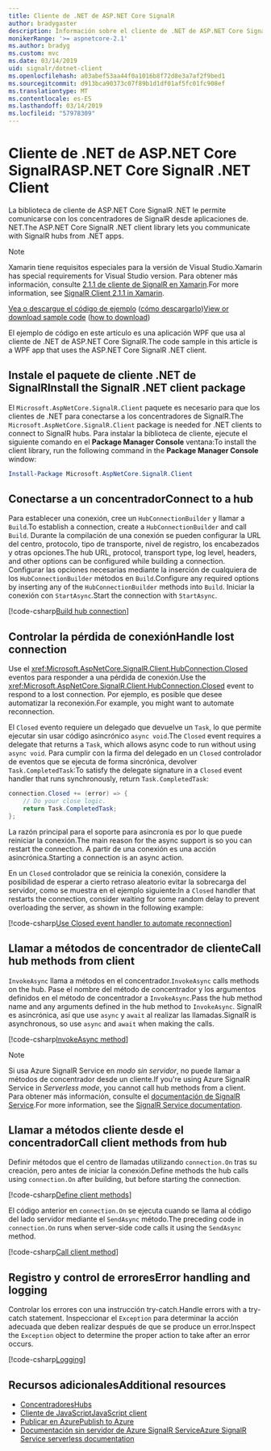 ```yaml
---
title: Cliente de .NET de ASP.NET Core SignalR
author: bradygaster
description: Información sobre el cliente de .NET de ASP.NET Core SignalR
monikerRange: '>= aspnetcore-2.1'
ms.author: bradyg
ms.custom: mvc
ms.date: 03/14/2019
uid: signalr/dotnet-client
ms.openlocfilehash: a03abef53aa44f0a1016b8f72d8e3a7af2f9bed1
ms.sourcegitcommit: d913bca90373c07f89b1d1df01af5fc01fc908ef
ms.translationtype: MT
ms.contentlocale: es-ES
ms.lasthandoff: 03/14/2019
ms.locfileid: "57978309"
---
```

# <a name="aspnet-core-signalr-net-client"></a><span data-ttu-id="1cf2e-103">Cliente de .NET de ASP.NET Core SignalR</span><span class="sxs-lookup"><span data-stu-id="1cf2e-103">ASP.NET Core SignalR .NET Client</span></span>

<span data-ttu-id="1cf2e-104">La biblioteca de cliente de ASP.NET Core SignalR .NET le permite comunicarse con los concentradores de SignalR desde aplicaciones de. NET.</span><span class="sxs-lookup"><span data-stu-id="1cf2e-104">The ASP.NET Core SignalR .NET client library lets you communicate with SignalR hubs from .NET apps.</span></span>

> [!NOTE]
> <span data-ttu-id="1cf2e-105">Xamarin tiene requisitos especiales para la versión de Visual Studio.</span><span class="sxs-lookup"><span data-stu-id="1cf2e-105">Xamarin has special requirements for Visual Studio version.</span></span> <span data-ttu-id="1cf2e-106">Para obtener más información, consulte [2.1.1 de cliente de SignalR en Xamarin](https://github.com/aspnet/Announcements/issues/305).</span><span class="sxs-lookup"><span data-stu-id="1cf2e-106">For more information, see [SignalR Client 2.1.1 in Xamarin](https://github.com/aspnet/Announcements/issues/305).</span></span>

<span data-ttu-id="1cf2e-107">[Vea o descargue el código de ejemplo](https://github.com/aspnet/Docs/tree/master/aspnetcore/signalr/dotnet-client/sample) ([cómo descargarlo](xref:index#how-to-download-a-sample))</span><span class="sxs-lookup"><span data-stu-id="1cf2e-107">[View or download sample code](https://github.com/aspnet/Docs/tree/master/aspnetcore/signalr/dotnet-client/sample) ([how to download](xref:index#how-to-download-a-sample))</span></span>

<span data-ttu-id="1cf2e-108">El ejemplo de código en este artículo es una aplicación WPF que usa al cliente de .NET de ASP.NET Core SignalR.</span><span class="sxs-lookup"><span data-stu-id="1cf2e-108">The code sample in this article is a WPF app that uses the ASP.NET Core SignalR .NET client.</span></span>

## <a name="install-the-signalr-net-client-package"></a><span data-ttu-id="1cf2e-109">Instale el paquete de cliente .NET de SignalR</span><span class="sxs-lookup"><span data-stu-id="1cf2e-109">Install the SignalR .NET client package</span></span>

<span data-ttu-id="1cf2e-110">El `Microsoft.AspNetCore.SignalR.Client` paquete es necesario para que los clientes de .NET para conectarse a los concentradores de SignalR.</span><span class="sxs-lookup"><span data-stu-id="1cf2e-110">The `Microsoft.AspNetCore.SignalR.Client` package is needed for .NET clients to connect to SignalR hubs.</span></span> <span data-ttu-id="1cf2e-111">Para instalar la biblioteca de cliente, ejecute el siguiente comando en el **Package Manager Console** ventana:</span><span class="sxs-lookup"><span data-stu-id="1cf2e-111">To install the client library, run the following command in the **Package Manager Console** window:</span></span>

```powershell
Install-Package Microsoft.AspNetCore.SignalR.Client
```

## <a name="connect-to-a-hub"></a><span data-ttu-id="1cf2e-112">Conectarse a un concentrador</span><span class="sxs-lookup"><span data-stu-id="1cf2e-112">Connect to a hub</span></span>

<span data-ttu-id="1cf2e-113">Para establecer una conexión, cree un `HubConnectionBuilder` y llamar a `Build`.</span><span class="sxs-lookup"><span data-stu-id="1cf2e-113">To establish a connection, create a `HubConnectionBuilder` and call `Build`.</span></span> <span data-ttu-id="1cf2e-114">Durante la compilación de una conexión se pueden configurar la URL del centro, protocolo, tipo de transporte, nivel de registro, los encabezados y otras opciones.</span><span class="sxs-lookup"><span data-stu-id="1cf2e-114">The hub URL, protocol, transport type, log level, headers, and other options can be configured while building a connection.</span></span> <span data-ttu-id="1cf2e-115">Configurar las opciones necesarias mediante la inserción de cualquiera de los `HubConnectionBuilder` métodos en `Build`.</span><span class="sxs-lookup"><span data-stu-id="1cf2e-115">Configure any required options by inserting any of the `HubConnectionBuilder` methods into `Build`.</span></span> <span data-ttu-id="1cf2e-116">Iniciar la conexión con `StartAsync`.</span><span class="sxs-lookup"><span data-stu-id="1cf2e-116">Start the connection with `StartAsync`.</span></span>

[!code-csharp[Build hub connection](dotnet-client/sample/signalrchatclient/MainWindow.xaml.cs?name=snippet_MainWindowClass&highlight=15-17,39)]

## <a name="handle-lost-connection"></a><span data-ttu-id="1cf2e-117">Controlar la pérdida de conexión</span><span class="sxs-lookup"><span data-stu-id="1cf2e-117">Handle lost connection</span></span>

<span data-ttu-id="1cf2e-118">Use el <xref:Microsoft.AspNetCore.SignalR.Client.HubConnection.Closed> eventos para responder a una pérdida de conexión.</span><span class="sxs-lookup"><span data-stu-id="1cf2e-118">Use the <xref:Microsoft.AspNetCore.SignalR.Client.HubConnection.Closed> event to respond to a lost connection.</span></span> <span data-ttu-id="1cf2e-119">Por ejemplo, es posible que desee automatizar la reconexión.</span><span class="sxs-lookup"><span data-stu-id="1cf2e-119">For example, you might want to automate reconnection.</span></span>

<span data-ttu-id="1cf2e-120">El `Closed` evento requiere un delegado que devuelve un `Task`, lo que permite ejecutar sin usar código asincrónico `async void`.</span><span class="sxs-lookup"><span data-stu-id="1cf2e-120">The `Closed` event requires a delegate that returns a `Task`, which allows async code to run without using `async void`.</span></span> <span data-ttu-id="1cf2e-121">Para cumplir con la firma del delegado en un `Closed` controlador de eventos que se ejecuta de forma sincrónica, devolver `Task.CompletedTask`:</span><span class="sxs-lookup"><span data-stu-id="1cf2e-121">To satisfy the delegate signature in a `Closed` event handler that runs synchronously, return `Task.CompletedTask`:</span></span>

```csharp
connection.Closed += (error) => {
    // Do your close logic.
    return Task.CompletedTask;
};
```

<span data-ttu-id="1cf2e-122">La razón principal para el soporte para asincronía es por lo que puede reiniciar la conexión.</span><span class="sxs-lookup"><span data-stu-id="1cf2e-122">The main reason for the async support is so you can restart the connection.</span></span> <span data-ttu-id="1cf2e-123">A partir de una conexión es una acción asincrónica.</span><span class="sxs-lookup"><span data-stu-id="1cf2e-123">Starting a connection is an async action.</span></span>

<span data-ttu-id="1cf2e-124">En un `Closed` controlador que se reinicia la conexión, considere la posibilidad de esperar a cierto retraso aleatorio evitar la sobrecarga del servidor, como se muestra en el ejemplo siguiente:</span><span class="sxs-lookup"><span data-stu-id="1cf2e-124">In a `Closed` handler that restarts the connection, consider waiting for some random delay to prevent overloading the server, as shown in the following example:</span></span>

[!code-csharp[Use Closed event handler to automate reconnection](dotnet-client/sample/signalrchatclient/MainWindow.xaml.cs?name=snippet_ClosedRestart)]

## <a name="call-hub-methods-from-client"></a><span data-ttu-id="1cf2e-125">Llamar a métodos de concentrador de cliente</span><span class="sxs-lookup"><span data-stu-id="1cf2e-125">Call hub methods from client</span></span>

<span data-ttu-id="1cf2e-126">`InvokeAsync` llama a métodos en el concentrador.</span><span class="sxs-lookup"><span data-stu-id="1cf2e-126">`InvokeAsync` calls methods on the hub.</span></span> <span data-ttu-id="1cf2e-127">Pase el nombre del método de concentrador y los argumentos definidos en el método de concentrador a `InvokeAsync`.</span><span class="sxs-lookup"><span data-stu-id="1cf2e-127">Pass the hub method name and any arguments defined in the hub method to `InvokeAsync`.</span></span> <span data-ttu-id="1cf2e-128">SignalR es asincrónica, así que use `async` y `await` al realizar las llamadas.</span><span class="sxs-lookup"><span data-stu-id="1cf2e-128">SignalR is asynchronous, so use `async` and `await` when making the calls.</span></span>

[!code-csharp[InvokeAsync method](dotnet-client/sample/signalrchatclient/MainWindow.xaml.cs?name=snippet_InvokeAsync)]

> [!NOTE]
> <span data-ttu-id="1cf2e-129">Si usa Azure SignalR Service en *modo sin servidor*, no puede llamar a métodos de concentrador desde un cliente.</span><span class="sxs-lookup"><span data-stu-id="1cf2e-129">If you're using Azure SignalR Service in *Serverless mode*, you cannot call hub methods from a client.</span></span> <span data-ttu-id="1cf2e-130">Para obtener más información, consulte el [documentación de SignalR Service](/azure/azure-signalr/signalr-concept-serverless-development-config).</span><span class="sxs-lookup"><span data-stu-id="1cf2e-130">For more information, see the [SignalR Service documentation](/azure/azure-signalr/signalr-concept-serverless-development-config).</span></span>

## <a name="call-client-methods-from-hub"></a><span data-ttu-id="1cf2e-131">Llamar a métodos cliente desde el concentrador</span><span class="sxs-lookup"><span data-stu-id="1cf2e-131">Call client methods from hub</span></span>

<span data-ttu-id="1cf2e-132">Definir métodos que el centro de llamadas utilizando `connection.On` tras su creación, pero antes de iniciar la conexión.</span><span class="sxs-lookup"><span data-stu-id="1cf2e-132">Define methods the hub calls using `connection.On` after building, but before starting the connection.</span></span>

[!code-csharp[Define client methods](dotnet-client/sample/signalrchatclient/MainWindow.xaml.cs?name=snippet_ConnectionOn)]

<span data-ttu-id="1cf2e-133">El código anterior en `connection.On` se ejecuta cuando se llama al código del lado servidor mediante el `SendAsync` método.</span><span class="sxs-lookup"><span data-stu-id="1cf2e-133">The preceding code in `connection.On` runs when server-side code calls it using the `SendAsync` method.</span></span>

[!code-csharp[Call client method](dotnet-client/sample/signalrchat/hubs/chathub.cs?name=snippet_SendMessage)]

## <a name="error-handling-and-logging"></a><span data-ttu-id="1cf2e-134">Registro y control de errores</span><span class="sxs-lookup"><span data-stu-id="1cf2e-134">Error handling and logging</span></span>

<span data-ttu-id="1cf2e-135">Controlar los errores con una instrucción try-catch.</span><span class="sxs-lookup"><span data-stu-id="1cf2e-135">Handle errors with a try-catch statement.</span></span> <span data-ttu-id="1cf2e-136">Inspeccionar el `Exception` para determinar la acción adecuada que deben realizar después de que se produce un error.</span><span class="sxs-lookup"><span data-stu-id="1cf2e-136">Inspect the `Exception` object to determine the proper action to take after an error occurs.</span></span>

[!code-csharp[Logging](dotnet-client/sample/signalrchatclient/MainWindow.xaml.cs?name=snippet_ErrorHandling)]

## <a name="additional-resources"></a><span data-ttu-id="1cf2e-137">Recursos adicionales</span><span class="sxs-lookup"><span data-stu-id="1cf2e-137">Additional resources</span></span>

* [<span data-ttu-id="1cf2e-138">Concentradores</span><span class="sxs-lookup"><span data-stu-id="1cf2e-138">Hubs</span></span>](xref:signalr/hubs)
* [<span data-ttu-id="1cf2e-139">Cliente de JavaScript</span><span class="sxs-lookup"><span data-stu-id="1cf2e-139">JavaScript client</span></span>](xref:signalr/javascript-client)
* [<span data-ttu-id="1cf2e-140">Publicar en Azure</span><span class="sxs-lookup"><span data-stu-id="1cf2e-140">Publish to Azure</span></span>](xref:signalr/publish-to-azure-web-app)
* [<span data-ttu-id="1cf2e-141">Documentación sin servidor de Azure SignalR Service</span><span class="sxs-lookup"><span data-stu-id="1cf2e-141">Azure SignalR Service serverless documentation</span></span>](/azure/azure-signalr/signalr-concept-serverless-development-config)
